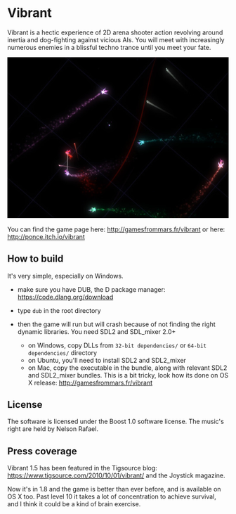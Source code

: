 # Vibrant

Vibrant is a hectic experience of 2D arena shooter action revolving around inertia and dog-fighting against vicious AIs. You will meet with increasingly numerous enemies in a blissful techno trance until you meet your fate.

![Vibrant game screenshot](screenshot.jpg)

You can find the game page here: http://gamesfrommars.fr/vibrant
or here: http://ponce.itch.io/vibrant

## How to build

It's very simple, especially on Windows.

- make sure you have DUB, the D package manager: https://code.dlang.org/download

- type `dub` in the root directory

- then the game will run but will crash because of not finding the right dynamic libraries. You need SDL2 and SDL_mixer 2.0+
  * on Windows, copy DLLs from `32-bit dependencies/` or `64-bit dependencies/` directory
  * on Ubuntu, you'll need to install SDL2 and SDL2_mixer
  * on Mac, copy the executable in the bundle, along with relevant SDL2 and SDL2_mixer bundles. This is a bit tricky, look how its done on OS X release: http://gamesfrommars.fr/vibrant

## License

The software is licensed under the Boost 1.0 software license.
The music's right are held by Nelson Rafael.

## Press coverage
Vibrant 1.5 has been featured in the Tigsource blog: https://www.tigsource.com/2010/10/01/vibrant/
and the Joystick magazine.

Now it's in 1.8 and the game is better than ever before, and is available on OS X too.
Past level 10 it takes a lot of concentration to achieve survival, and I think it could be a kind of brain exercise.
